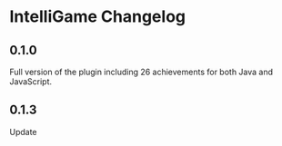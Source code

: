 <!-- Keep a Changelog guide -> https://keepachangelog.com -->

# IntelliGame Changelog

## 0.1.0

Full version of the plugin including 26 achievements for both Java and JavaScript.

## 0.1.3

Update